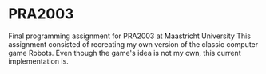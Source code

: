 # PRA2003
Final programming assignment for PRA2003 at Maastricht University
This assignment consisted of recreating my own version of the classic computer game Robots. 
Even though the game's idea is not my own, this current implementation is. 

